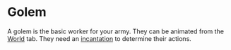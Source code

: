 # Golem

A golem is the basic worker for your army. They can be animated from the [World](world) tab. They need an [incantation](incantations) to determine their actions.
